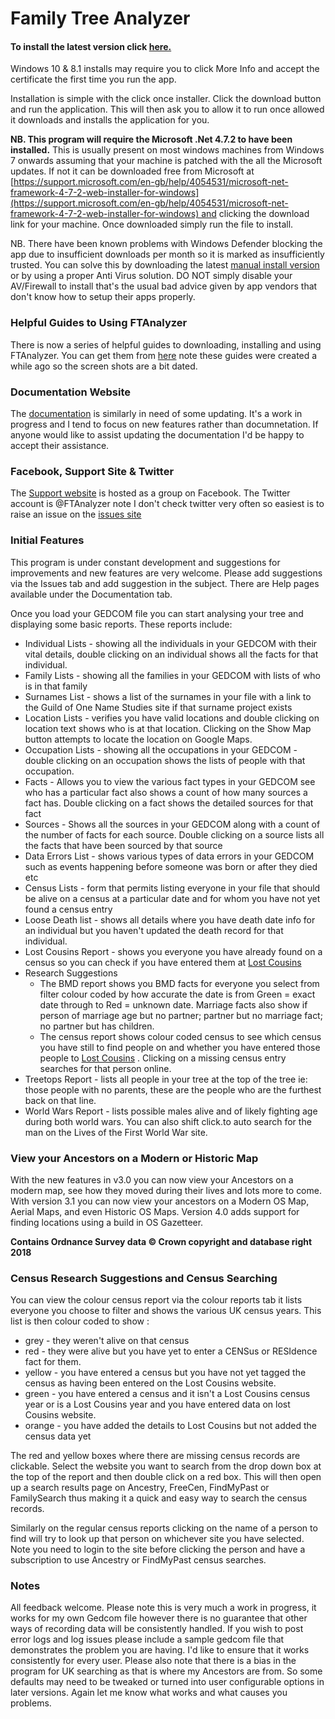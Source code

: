 Family Tree Analyzer
====================

#### To install the latest version click [here.](http://ftanalyzer.com/install/)

Windows 10 & 8.1 installs may require you to click More Info and accept the certificate the first time you run the app. 

Installation is simple with the click once installer. Click the download button and run the application. This will then ask you to allow it to run once allowed it downloads and installs the application for you.  
  
**NB. This program will require the Microsoft .Net 4.7.2 to have been installed.** This is usually present on most windows machines from Windows 7 onwards assuming that your machine is patched with the all the Microsoft updates. If not it can be downloaded free from Microsoft at [https://support.microsoft.com/en-gb/help/4054531/microsoft-net-framework-4-7-2-web-installer-for-windows](https://support.microsoft.com/en-gb/help/4054531/microsoft-net-framework-4-7-2-web-installer-for-windows) and clicking the download link for your machine. Once downloaded simply run the file to install.

NB. There have been known problems with Windows Defender blocking the app due to insufficient downloads per month so it is marked as insufficiently trusted. You can solve this by downloading the latest [manual install version](https://github.com/ShammyLevva/FTAnalyzer/releases) or by using a proper Anti Virus solution. DO NOT simply disable your AV/Firewall to install that's the usual bad advice given by app vendors that don't know how to setup their apps properly.

### Helpful Guides to Using FTAnalyzer

There is now a series of helpful guides to downloading, installing and using FTAnalyzer. You can get them from [here](/guides "FTAnalyzer Guides") note these guides were created a while ago so the screen shots are a bit dated.

### Documentation Website

The [documentation](./Documentation) is similarly in need of some updating. It's a work in progress and I tend to focus on new features rather than documnetation. If anyone would like to assist updating the documentation I'd be happy to accept their assistance. 

### Facebook, Support Site & Twitter

The [Support website](facebook.com/FTAnalyzer) is hosted as a group on Facebook. The Twitter account is @FTAnalyzer note I don't check twitter very often so easiest is to raise an issue on the [issues site](www.ftanalyzer.com/issues)

### Initial Features

This program is under constant development and suggestions for improvements and new features are very welcome. Please add suggestions via the Issues tab and add suggestion in the subject. There are Help pages available under the Documentation tab.

Once you load your GEDCOM file you can start analysing your tree and displaying some basic reports. These reports include:

*   Individual Lists - showing all the individuals in your GEDCOM with their vital details, double clicking on an individual shows all the facts for that individual.
*   Family Lists - showing all the families in your GEDCOM with lists of who is in that family
*   Surnames List - shows a list of the surnames in your file with a link to the Guild of One Name Studies site if that surname project exists
*   Location Lists - verifies you have valid locations and double clicking on location text shows who is at that location. Clicking on the Show Map button attempts to locate the location on Google Maps.
*   Occupation Lists - showing all the occupations in your GEDCOM - double clicking on an occupation shows the lists of people with that occupation.
*   Facts - Allows you to view the various fact types in your GEDCOM see who has a particular fact also shows a count of how many sources a fact has. Double clicking on a fact shows the detailed sources for that fact
*   Sources - Shows all the sources in your GEDCOM along with a count of the number of facts for each source. Double clicking on a source lists all the facts that have been sourced by that source
*   Data Errors List - shows various types of data errors in your GEDCOM such as events happening before someone was born or after they died etc
*   Census Lists - form that permits listing everyone in your file that should be alive on a census at a particular date and for whom you have not yet found a census entry
*   Loose Death list - shows all details where you have death date info for an individual but you haven't updated the death record for that individual.
*   Lost Cousins Report - shows you everyone you have already found on a census so you can check if you have entered them at [Lost Cousins](http://www.lostcousins.com/ "Lost Cousins") 
*   Research Suggestions 
    *   The BMD report shows you BMD facts for everyone you select from filter colour coded by how accurate the date is from Green = exact date through to Red = unknown date. Marriage facts also show if person of marriage age but no partner; partner but no marriage fact; no partner but has children.
    *   The census report shows colour coded census to see which census you have still to find people on and whether you have entered those people to [Lost Cousins](http://www.lostcousins.com "Lost Cousins") . Clicking on a missing census entry searches for that person online.
*   Treetops Report - lists all people in your tree at the top of the tree ie: those people with no parents, these are the people who are the furthest back on that line.
*   World Wars Report - lists possible males alive and of likely fighting age during both world wars. You can also shift click.to auto search for the man on the Lives of the First World War site. 

### View your Ancestors on a Modern or Historic Map

With the new features in v3.0 you can now view your Ancestors on a modern map, see how they moved during their lives and lots more to come. With version 3.1 you can now view your ancestors on a Modern OS Map, Aerial Maps, and even Historic OS Maps. Version 4.0 adds support for finding locations using a build in OS Gazetteer. 

**Contains Ordnance Survey data © Crown copyright and database right 2018**

### Census Research Suggestions and Census Searching

You can view the colour census report via the colour reports tab it lists everyone you choose to filter and shows the various UK census years. This list is then colour coded to show :

*   grey - they weren't alive on that census
*   red \- they were alive but you have yet to enter a CENSus or RESIdence fact for them.
*   yellow \- you have entered a census but you have not yet tagged the census as having been entered on the Lost Cousins website.
*   green \- you have entered a census and it isn't a Lost Cousins census year or is a Lost Cousins year and you have entered data on lost Cousins website.
*   orange \- you have added the details to Lost Cousins but not added the census data yet

The red and yellow boxes where there are missing census records are clickable. Select the website you want to search from the drop down box at the top of the report and then double click on a red box. This will then open up a search results page on Ancestry, FreeCen, FindMyPast or FamilySearch thus making it a quick and easy way to search the census records.

Similarly on the regular census reports clicking on the name of a person to find will try to look up that person on whichever site you have selected. Note you need to login to the site before clicking the person and have a subscription to use Ancestry or FindMyPast census searches.

### Notes

All feedback welcome. Please note this is very much a work in progress, it works for my own Gedcom file however there is no guarantee that other ways of recording data will be consistently handled. If you wish to post error logs and log issues please include a sample gedcom file that demonstrates the problem you are having. I'd like to ensure that it works consistently for every user. Please also note that there is a bias in the program for UK searching as that is where my Ancestors are from. So some defaults may need to be tweaked or turned into user configurable options in later versions. Again let me know what works and what causes you problems.
